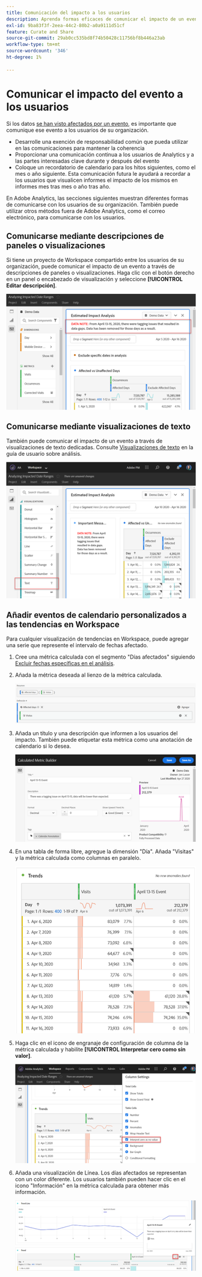 ```yaml
---
title: Comunicación del impacto a los usuarios
description: Aprenda formas eficaces de comunicar el impacto de un evento en su organización.
exl-id: 9ba83f3f-2eea-44c2-80b2-a0a9111d51cf
feature: Curate and Share
source-git-commit: 29ab0cc535bd8f74b50428c11756bf8b446a23ab
workflow-type: tm+mt
source-wordcount: '346'
ht-degree: 1%

---
```


# Comunicar el impacto del evento a los usuarios

Si los datos [se han visto afectados por un evento](overview.md), es importante que comunique ese evento a los usuarios de su organización.

* Desarrolle una exención de responsabilidad común que pueda utilizar en las comunicaciones para mantener la coherencia
* Proporcionar una comunicación continua a los usuarios de Analytics y a las partes interesadas clave durante y después del evento
* Coloque un recordatorio de calendario para los hitos siguientes, como el mes o año siguiente. Esta comunicación futura le ayudará a recordar a los usuarios que visualicen informes el impacto de los mismos en informes mes tras mes o año tras año.

En Adobe Analytics, las secciones siguientes muestran diferentes formas de comunicarse con los usuarios de su organización. También puede utilizar otros métodos fuera de Adobe Analytics, como el correo electrónico, para comunicarse con los usuarios.

## Comunicarse mediante descripciones de paneles o visualizaciones

Si tiene un proyecto de Workspace compartido entre los usuarios de su organización, puede comunicar el impacto de un evento a través de descripciones de paneles o visualizaciones. Haga clic con el botón derecho en un panel o encabezado de visualización y seleccione **[!UICONTROL Editar descripción]**.

![Descripción del panel](assets/panel_description.png)

## Comunicarse mediante visualizaciones de texto

También puede comunicar el impacto de un evento a través de visualizaciones de texto dedicadas. Consulte [Visualizaciones de texto](/help/analyze/analysis-workspace/visualizations/text.md) en la guía de usuario sobre análisis.

![Visualización de texto](assets/text_visualization.png)

## Añadir eventos de calendario personalizados a las tendencias en Workspace

Para cualquier visualización de tendencias en Workspace, puede agregar una serie que represente el intervalo de fechas afectado.

1. Cree una métrica calculada con el segmento &quot;Días afectados&quot; siguiendo [Excluir fechas específicas en el análisis](segments.md).
1. Añada la métrica deseada al lienzo de la métrica calculada.

   ![Métrica](assets/calcmetric_event.png)

1. Añada un título y una descripción que informen a los usuarios del impacto. También puede etiquetar esta métrica como una anotación de calendario si lo desea.

   ![Título y descripción](assets/calcmetric_title_description.png)

1. En una tabla de forma libre, agregue la dimensión &quot;Día&quot;. Añada &quot;Visitas&quot; y la métrica calculada como columnas en paralelo.

   ![Tabla de forma libre](assets/calcmetric_freeform.png)

1. Haga clic en el icono de engranaje de configuración de columna de la métrica calculada y habilite **[!UICONTROL Interpretar cero como sin valor]**.

   ![Configuración de métricas calculadas](assets/calcmetric_zero_no_value.png)

1. Añada una visualización de Línea. Los días afectados se representan con un color diferente. Los usuarios también pueden hacer clic en el icono &quot;Información&quot; en la métrica calculada para obtener más información.

   ![Icono de información](assets/calcmetric_infoicon.png)

